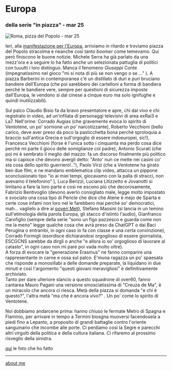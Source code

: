 # Europa  
### della serie "in piazza" - mar 25  
 
![](https://i.postimg.cc/cL32jdSw/Immagine-2025-03-16-093051.jpg "Roma, pizza del Popolo - mar 25")    

Ieri, alla [manifestazione per l'Europa](https://www.rainews.it/video/2025/03/serra-in-un-mondo-in-frantumi-una-piazza-che-unisce-persone-e-idee-e-uno-scandalo-3ab8501e-b2ea-4833-a7a4-0f1a0c129a1d.html), arriviamo in ritardo e troviamo piazza del Popolo stracolma e neanche così tanto *boomer* come temevamo. Qui però finiscono le buone notizie. Michele Serra ha già parlato da una mezz'ora e a seguire lo ha fatto anche un selezionata pattuglia di politici con tuuutti i loro distinguo. Manca il fenomeno *Giuseppi* Conte (impegnatissimo nel gioco "mi si nota di più se non vengo o se ..." ).  A piazza Barberini in contemporanea c'è un distillato di duri e puri bruciano bandiere dell'Europa (che poi sarebbero dei cartelloni a forma di bandiera perchè le bandiere vere, sempre per questioni di sicurezza imposte dall'Europa, le vendono sì dal cinese a cinque euro ma solo ignifughe e quindi inutilizzabili).  

Sul palco Claudio Bisio fa da bravo presentatore e apre, chi dal vivo e chi registrato in video, ad un'infilata di personaggi televisivi di area exRai3 e La7. Nell'orine: Corrado Augias (che gravemente evoca lo spirito di Ventotene, un po' sornione un po' narcotizzante), Roberto Vecchioni (bello carico, deve aver preso da poco la pasticchetta bona perchè sproloquia a braccio sull'antica Grecia e sull'orgoglio di essere indoeuropei, sic!), Francesca Vecchioni (forse è l'unica sotto i cinquanta ma perdo cosa dice perchè mi parte il gioco delle somiglianze col padre), Antonio Scurati (che poi mi è sembrato il meglio del mazzo: fa un discorso finalmente più politico ma si capisce che devono avergli detto: "Anto'  nun ce mette nei casini co' sta cosa dello spirito guerriero!.."), Paolo Virzi (che a Ventotene ha girato ben due film, e ne mandano emblematica clip video, attacca un pippone sconclusionato tipo "io ai miei tempi, giocavamo con la palla di stracci, non avevamo il telefonino" ), Luca Berizzi, Luciana Litizzetto e Jovanotti si limitano a fare la loro parte e così ne escono più che decorosamente, Fabrizio Bentivoglio (devono averlo consigliato male, legge molto impostato e svociato una cosa tipo di Pericle che dice che Atene è mejo de Sparta e certe cose infami non loro nel le farebbero mai perchè so' democratici, mah... vaglielo a dire ai [poveri Meli](https://www.treccani.it/magazine/chiasmo/lettere_e_arti/Dialogo/SSC_Mandolfo_Tucidide_Meli_Ateniesi.html)), Stefano Massini (si lancia in un temino sull'etimologia della parola Europa, gli stacco d'istinto l'audio), Gianfranco Carofiglio (sempre della serie "sono un figo pazzesco e guarda come non me la meno" legge qualche cosa che avrà preso da ChatGPT o dai Baci Perugina o entrambi, in ogni caso lo fa con classe e una certa convinzione), Corrado Formigli (esordisce dichiarandosi orgoglioso di essere giornalista, ESCGCNS sarebbe da dirgli o anche "e allora io so' orgoglioso di lavorare al catasto", in ogni caso non mi pare poi vada molto oltre).  
A forza di evocare la "generazione Erasmus" ne fanno comparire una rappresentante in carne e ossa sul palco. E'muna ragazza un po' spaesata che risponde a monosillabi a delle domande preparate, la liquidano in due minuti  e così l'argomento "questi giovani meravigliosi" è definitivamente archiviato.  
Tanto per dare ulteriore slancio a questo squadrone di over60, fanno cantarea Mauro Pagani una versione smosciatissima di "Creuza de Ma", è un miracolo che ancora ci riesca. Metà della piazza si domanda "e chi è questo?", l'altra metà "ma che è ancora vivo?" . Un po' come lo spirito di Ventotene.  

Noi dobbiamo andarcene prima: hanno chiuso le fermate Metro di Spagna e Flaminio, per arrivare in tempo a Termini biosgna muoversi facendosela a piedi fino a Lepanto, a proposito di grandi battaglie contro l'oriente sanguinario che incombe alle porte. Ci perdiamo così la Segre e parecchi altri virgulti della politica e della cultura italiana. Ci rifaremo al prossimo risveglio della sinistra.     

[qui](https://www.flickr.com/gp/cacioman/0KNt826gxz) le foto che ho fatto  

---  
[about me](https://about.me/cacioman)  

